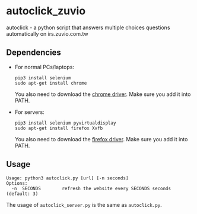 # autoclick_zuvio
autoclick - a python script that answers multiple choices questions automatically on irs.zuvio.com.tw

## Dependencies
- For normal PCs/laptops:
  ```
  pip3 install selenium
  sudo apt-get install chrome
  ```
  You also need to download the [chrome driver](https://sites.google.com/a/chromium.org/chromedriver/). Make sure you add it into PATH.

- For servers:
  ```
  pip3 install selenium pyvirtualdisplay
  sudo apt-get install firefox Xvfb
  ```
  You also need to download the [firefox driver](https://github.com/mozilla/geckodriver/releases). Make sure you add it into PATH.

## Usage
```
Usage: python3 autoclick.py [url] [-n seconds]
Options:
  -n  SECONDS        refresh the website every SECONDS seconds (default: 3)
```
The usage of `autoclick_server.py` is the same as `autoclick.py`.
